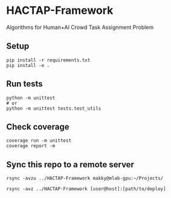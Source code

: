 # HACTAP-Framework
Algorithms for Human+AI Crowd Task Assignment Problem

## Setup
```
pip install -r requirements.txt
pip install -e .
```

## Run tests
```
python -m unittest
# or
python -m unittest tests.test_utils
```

## Check coverage
```
coverage run -m unittest
coverage report -m
```

## Sync this repo to a remote server

```
rsync -avzu ../HACTAP-Framework makky@mlab-gpu:~/Projects/
```

```
rsync -avz ../HACTAP-Framework [user@host]:[path/to/deploy]
```

